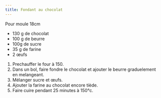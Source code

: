```yaml
---
title: Fondant au chocolat
---
```


Pour moule 18cm

-   130 g de chocolat
-   100 g de beurre
-   100g de sucre
-   35 g de farine
-   2 œufs

1.  Prechauffer le four à 150.
2.  Dans un bol, faire fondre le chocolat et ajouter le beurre graduelement en melangeant.
3.  Mélanger sucre et œufs.
4.  Ajouter la farine au chocolat encore tiède.
5.  Faire cuire pendant 25 minutes à 150°c.
